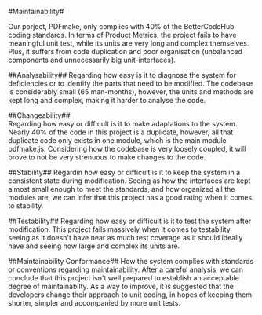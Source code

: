 #Maintainability#

Our porject, PDFmake, only complies with 40% of the BetterCodeHub coding standards.
In terms of Product Metrics, the project fails to have meaningful unit test, while its units are very long and complex themselves. Plus, it suffers from code duplication and poor organisation (unbalanced components and unnecessarily big unit-interfaces).

##Analysability##
Regarding how easy is it to diagnose the system for deficiencies or to identify the parts that need to be modified.
The codebase is considerably small (65 man-months), however, the units and methods are kept long and complex, making it harder to analyse the code.

##Changeability##  
Regarding how easy or difficult is it to make adaptations to the system.
Nearly 40% of the code in this project is a duplicate, however, all that duplicate code only exists in one module, which is the main module pdfmake.js. Considering how the codebase is very loosely coupled, it will prove to not be very strenuous to make changes to the code.

##Stability## 
Regardin how easy or difficult is it to keep the system in a consistent state during modification.
Seeing as how the interfaces are kept almost small enough to meet the standards, and how organized all the modules are, we can infer that this project has a good rating when it comes to stability.

##Testability##
Regarding how easy or difficult is it to test the system after modification.
This project fails massively when it comes to testability, seeing as it doesn't have near as much test coverage as it should ideally have and seeing how large and complex its units are.

##Maintainability Conformance## 
How the system complies with standards or conventions regarding maintainability.
After a careful analysis, we can conclude that this project isn't well prepared to establish an acceptable degree of maintainabilty. As a way to improve, it is suggested that the developers change their approach to unit coding, in hopes of keeping them shorter, simpler and accompanied by more unit tests.